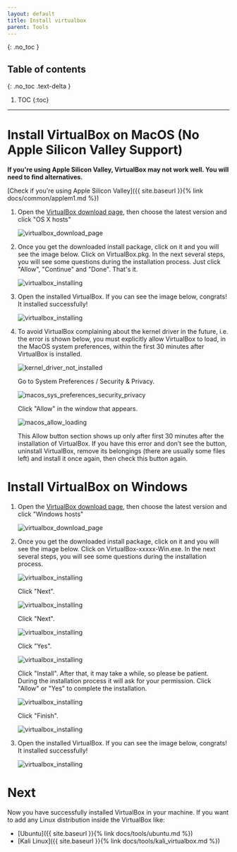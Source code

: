 ```yaml
---
layout: default
title: Install virtualbox
parent: Tools
---
```


{: .no_toc }

## Table of contents
{: .no_toc .text-delta }

 1. TOC
{:toc}

---


# Install VirtualBox on MacOS (No Apple Silicon Valley Support)

**If you're using Apple Silicon Valley, VirtualBox may not work well. You will need to find alternatives.**

[Check if you're using Apple Silicon Valley]({{ site.baseurl }}{% link docs/common/applem1.md %})

 1. Open the [VirtualBox download page](https://www.virtualbox.org/wiki/Downloads), then choose the latest version and click "OS X hosts"

    ![virtualbox_download_page](/assets/images/virtualbox/virtualbox_download_page.png)

 2. Once you get the downloaded install package, click on it and you will see the image below. Click on VirtualBox.pkg. In the next several steps, you will see some questions during the installation process. Just click "Allow", "Continue" and "Done". That's it.

    ![virtualbox_installing](/assets/images/virtualbox/virtualbox_installing.png)

 3. Open the installed VirtualBox. If you can see the image below, congrats! It installed successfully!

    ![virtualbox_installing](/assets/images/virtualbox/virtualbox_homepage.png)

 4. To avoid VirtualBox complaining about the kernel driver in the future, i.e. the error is shown below, you must explicitly allow VirtualBox to load, in the MacOS system preferences, within the first 30 minutes after VirtualBox is installed.

    ![kernel_driver_not_installed](/assets/images/virtualbox/kernel_driver_not_installed.png)

    Go to System Preferences / Security & Privacy.

    ![macos_sys_preferences_security_privacy](/assets/images/virtualbox/macos_sys_preferences_security_privacy.png)

    Click "Allow" in the window that appears.

    ![macos_allow_loading](/assets/images/virtualbox/macos_allow_loading.png)

    This Allow button section shows up only after first 30 minutes after the installation of VirtualBox. If you have this error and don’t see the button, uninstall VirtualBox, remove its belongings (there are usually some files left) and install it once again, then check this button again.

# Install VirtualBox on Windows

 1. Open the [VirtualBox download page](https://www.virtualbox.org/wiki/Downloads), then choose the latest version and click "Windows hosts"

    ![virtualbox_download_page](/assets/images/virtualbox/virtualbox_windows_homepage.png)

 2. Once you get the downloaded install package, click on it and you will see the image below. Click on VirtualBox-xxxxx-Win.exe. In the next several steps, you will see some questions during the installation process. 

    ![virtualbox_installing](/assets/images/virtualbox/virtualbox_windows_install.png)

    Click "Next".

    ![virtualbox_installing](/assets/images/virtualbox/virtualbox_windows_install_1.png)

    Click "Next".

    ![virtualbox_installing](/assets/images/virtualbox/virtualbox_windows_install_2.png)

    Click "Yes".

    ![virtualbox_installing](/assets/images/virtualbox/virtualbox_windows_install_3.png)

    Click "Install". After that, it may take a while, so please be patient. During the installation process it will ask for your permission. Click "Allow" or "Yes" to complete the installation.

    ![virtualbox_installing](/assets/images/virtualbox/virtualbox_windows_install_4.png)

    Click "Finish".

    ![virtualbox_installing](/assets/images/virtualbox/virtualbox_windows_install_5.png)

 3. Open the installed VirtualBox. If you can see the image below, congrats! It installed successfully!

    ![virtualbox_installing](/assets/images/virtualbox/virtualbox_windows_home.png)

# Next

Now you have successfully installed VirtualBox in your machine. If you want to add any Linux distribution inside the VirtualBox like:

* [Ubuntu]({{ site.baseurl }}{% link docs/tools/ubuntu.md %})
* [Kali Linux]({{ site.baseurl }}{% link docs/tools/kali_virtualbox.md %})
